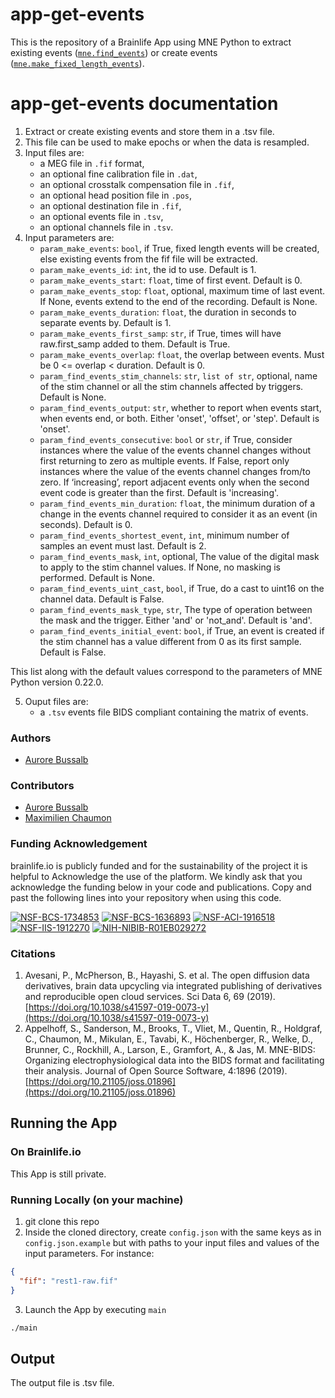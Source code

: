 # app-get-events

This is the repository of a Brainlife App using MNE Python to extract existing events ([`mne.find_events`](https://mne.tools/stable/generated/mne.find_events.html?highlight=find_events#mne.find_events)) or create events ([`mne.make_fixed_length_events`](https://mne.tools/stable/generated/mne.make_fixed_length_events.html?highlight=make_fixed_length_events#mne.make_fixed_length_events)).

# app-get-events documentation

1) Extract or create existing events and store them in a .tsv file. 
2) This file can be used to make epochs or when the data is resampled.
3) Input files are:
    * a MEG file in `.fif` format,
    * an optional fine calibration file in `.dat`,
    * an optional crosstalk compensation file in `.fif`,
    * an optional head position file in `.pos`,
    * an optional destination file in `.fif`,
    * an optional events file in `.tsv`,
    * an optional channels file in `.tsv`.
4) Input parameters are:
    * `param_make_events`: `bool`, if True, fixed length events will be created, else existing events from the fif file will be extracted.
    * `param_make_events_id`: `int`, the id to use. Default is 1.
    * `param_make_events_start`: `float`, time of first event. Default is 0.
    * `param_make_events_stop`: `float`, optional,  maximum time of last event. If None, events extend to the end of the recording. Default is None.
    * `param_make_events_duration`: `float`, the duration in seconds to separate events by. Default is 1.
    * `param_make_events_first_samp`: `str`, if True, times will have raw.first_samp added to them. Default is True.
    * `param_make_events_overlap`: `float`, the overlap between events. Must be 0 <= overlap < duration. Default is 0.
    * `param_find_events_stim_channels`: `str`, `list of str`, optional, name of the stim channel or all the stim channels affected by triggers. Default is None.
    * `param_find_events_output`: `str`, whether to report when events start, when events end, or both. Either 'onset', 'offset', or 'step'. Default is 'onset'.
    * `param_find_events_consecutive`: `bool` or `str`, if True, consider instances where the value of the events channel changes without first returning to zero as multiple events. If False, report only instances where the value of the events channel changes from/to zero. If ‘increasing’, report adjacent events only when the second event code is greater than the first. Default is 'increasing'.
    * `param_find_events_min_duration`: `float`, the minimum duration of a change in the events channel required to consider it as an event (in seconds). Default is 0.
    * `param_find_events_shortest_event`, `int`, minimum number of samples an event must last. Default is 2.
    * `param_find_events_mask`, `int`, optional, The value of the digital mask to apply to the stim channel values. If None, no masking is performed. Default is None.
    * `param_find_events_uint_cast`, `bool`, if True, do a cast to uint16 on the channel data. Default is False.
    * `param_find_events_mask_type`, `str`, The type of operation between the mask and the trigger. Either 'and' or 'not_and'. Default is 'and'.
    * `param_find_events_initial_event`: `bool`, if True, an event is created if the stim channel has a value different from 0 as its first sample. Default is False.
      
This list along with the default values correspond to the parameters of MNE Python version 0.22.0.

5) Ouput files are:
    * a `.tsv` events file BIDS compliant containing the matrix of events.

### Authors
- [Aurore Bussalb](aurore.bussalb@icm-institute.org)

### Contributors
- [Aurore Bussalb](aurore.bussalb@icm-institute.org)
- [Maximilien Chaumon](maximilien.chaumon@icm-institute.org)

### Funding Acknowledgement
brainlife.io is publicly funded and for the sustainability of the project it is helpful to Acknowledge the use of the platform. We kindly ask that you acknowledge the funding below in your code and publications. Copy and past the following lines into your repository when using this code.

[![NSF-BCS-1734853](https://img.shields.io/badge/NSF_BCS-1734853-blue.svg)](https://nsf.gov/awardsearch/showAward?AWD_ID=1734853)
[![NSF-BCS-1636893](https://img.shields.io/badge/NSF_BCS-1636893-blue.svg)](https://nsf.gov/awardsearch/showAward?AWD_ID=1636893)
[![NSF-ACI-1916518](https://img.shields.io/badge/NSF_ACI-1916518-blue.svg)](https://nsf.gov/awardsearch/showAward?AWD_ID=1916518)
[![NSF-IIS-1912270](https://img.shields.io/badge/NSF_IIS-1912270-blue.svg)](https://nsf.gov/awardsearch/showAward?AWD_ID=1912270)
[![NIH-NIBIB-R01EB029272](https://img.shields.io/badge/NIH_NIBIB-R01EB029272-green.svg)](https://grantome.com/grant/NIH/R01-EB029272-01)

### Citations
1. Avesani, P., McPherson, B., Hayashi, S. et al. The open diffusion data derivatives, brain data upcycling via integrated publishing of derivatives and reproducible open cloud services. Sci Data 6, 69 (2019). [https://doi.org/10.1038/s41597-019-0073-y](https://doi.org/10.1038/s41597-019-0073-y)
2. Appelhoff, S., Sanderson, M., Brooks, T., Vliet, M., Quentin, R., Holdgraf, C., Chaumon, M., Mikulan, E., Tavabi, K., Höchenberger, R., Welke, D., Brunner, C., Rockhill, A., Larson, E., Gramfort, A., & Jas, M. MNE-BIDS: Organizing electrophysiological data into the BIDS format and facilitating their analysis. Journal of Open Source Software, 4:1896 (2019). [https://doi.org/10.21105/joss.01896](https://doi.org/10.21105/joss.01896)

## Running the App 

### On Brainlife.io

This App is still private.

### Running Locally (on your machine)

1. git clone this repo
2. Inside the cloned directory, create `config.json` with the same keys as in `config.json.example` but with paths to your input 
   files and values of the input parameters. For instance:

```json
{
  "fif": "rest1-raw.fif"
}
```

3. Launch the App by executing `main`

```bash
./main
```

## Output

The output file is .tsv file.
